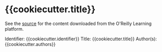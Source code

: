 # {{cookiecutter.title}}

See the [source](source/) for the content downloaded from the O'Reilly Learning platform.

Identifier: {{cookiecutter.identifier}}
Title: {{cookiecutter.title}}
Author(s): {{cookiecutter.authors}}
